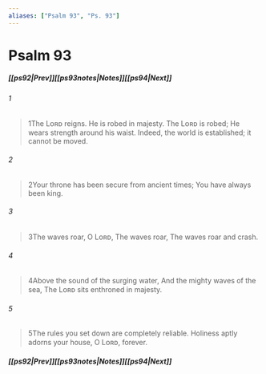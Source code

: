 ```yaml
---
aliases: ["Psalm 93", "Ps. 93"]
---
```

# Psalm 93
##### <span class=arrow-left></span>[[ps92|Prev]]<span class=navigation-separator></span>[[ps93notes|Notes]]<span class=navigation-separator></span>[[ps94|Next]]<span class=arrow-right></span>
###### 1
><span class=verse-first-poetry>1</span>The Lᴏʀᴅ reigns.
>He is robed in majesty.
>The Lᴏʀᴅ is robed;
>He wears strength around his waist.
>Indeed, the world is established; it cannot be moved.
###### 2
><span class=verse-body-poetry>2</span>Your throne has been secure from ancient times;
>You have always been king.
<div class=paragraph-break></div>

###### 3
><span class=verse-first-poetry>3</span>The waves roar, O Lᴏʀᴅ,
>The waves roar,
>The waves roar and crash.
###### 4
><span class=verse-body-poetry>4</span>Above the sound of the surging water,
>And the mighty waves of the sea,
>The Lᴏʀᴅ sits enthroned in majesty.
###### 5
><span class=verse-body-poetry>5</span>The rules you set down are completely reliable.
>Holiness aptly adorns your house, O Lᴏʀᴅ, forever.
##### <span class=arrow-left></span>[[ps92|Prev]]<span class=navigation-separator></span>[[ps93notes|Notes]]<span class=navigation-separator></span>[[ps94|Next]]<span class=arrow-right></span>